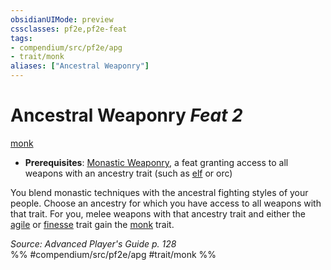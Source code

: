 ```yaml
---
obsidianUIMode: preview
cssclasses: pf2e,pf2e-feat
tags:
- compendium/src/pf2e/apg
- trait/monk
aliases: ["Ancestral Weaponry"]
---
```

# Ancestral Weaponry  *Feat 2*  
[monk](rules/traits/monk.md "Monk Class Trait")  

- **Prerequisites**: [Monastic Weaponry](compendium/feats/monastic-weaponry.md), a feat granting access to all weapons with an ancestry trait (such as [elf](compendium/feats/elven-weapon-familiarity.md) or orc)

You blend monastic techniques with the ancestral fighting styles of your people. Choose an ancestry for which you have access to all weapons with that trait. For you, melee weapons with that ancestry trait and either the [agile](rules/traits/agile.md "Agile Weapon Trait") or [finesse](rules/traits/finesse.md "Finesse Weapon Trait") trait gain the [monk](rules/traits/monk.md "Monk Class Trait") trait.

*Source: Advanced Player's Guide p. 128*  
%% #compendium/src/pf2e/apg #trait/monk %%